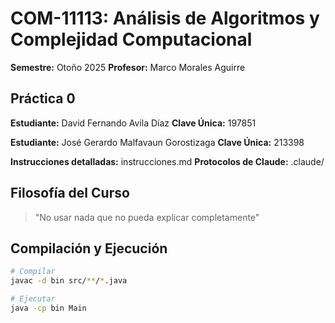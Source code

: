 # COM-11113: Análisis de Algoritmos y Complejidad Computacional
**Semestre:** Otoño 2025
**Profesor:** Marco Morales Aguirre

## Práctica 0

**Estudiante:** David Fernando Avila Díaz
**Clave Única:** 197851

**Estudiante:** José Gerardo Malfavaun Gorostizaga
**Clave Única:** 213398

**Instrucciones detalladas:** instrucciones.md
**Protocolos de Claude:** .claude/

## Filosofía del Curso

> "No usar nada que no pueda explicar completamente"

## Compilación y Ejecución

```bash
# Compilar
javac -d bin src/**/*.java

# Ejecutar
java -cp bin Main